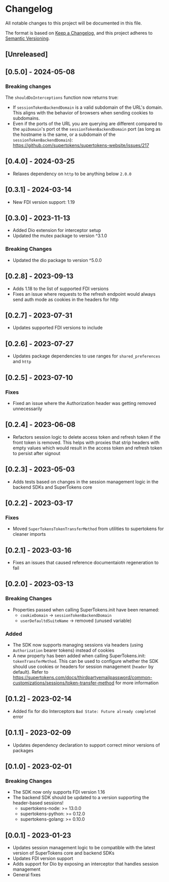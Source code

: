 # Changelog
All notable changes to this project will be documented in this file.

The format is based on [Keep a Changelog](https://keepachangelog.com/en/1.0.0/),
and this project adheres to [Semantic Versioning](https://semver.org/spec/v2.0.0.html).

## [Unreleased]

## [0.5.0] - 2024-05-08

### Breaking changes

The `shouldDoInterceptions` function now returns true: 
- If `sessionTokenBackendDomain` is a valid subdomain of the URL's domain. This aligns with the behavior of browsers when sending cookies to subdomains.
- Even if the ports of the URL you are querying are different compared to the `apiDomain`'s port ot the `sessionTokenBackendDomain` port (as long as the hostname is the same, or a subdomain of the `sessionTokenBackendDomain`): https://github.com/supertokens/supertokens-website/issues/217


## [0.4.0] - 2024-03-25
- Relaxes dependency on `http` to be anything below `2.0.0`

## [0.3.1] - 2024-03-14
- New FDI version support: 1.19

## [0.3.0] - 2023-11-13

- Added Dio extension for interceptor setup
- Updated the mutex package to version ^3.1.0

### Breaking Changes

- Updated the dio package to version ^5.0.0

## [0.2.8] - 2023-09-13

- Adds 1.18 to the list of supported FDI versions
- Fixes an issue where requests to the refresh endpoint would always send auth mode as cookies in the headers for http

## [0.2.7] - 2023-07-31

- Updates supported FDI versions to include

## [0.2.6] - 2023-07-27

- Updates package dependencies to use ranges for `shared_preferences` and `http`

## [0.2.5] - 2023-07-10

### Fixes

- Fixed an issue where the Authorization header was getting removed unnecessarily

## [0.2.4] - 2023-06-08

- Refactors session logic to delete access token and refresh token if the front token is removed. This helps with proxies that strip headers with empty values which would result in the access token and refresh token to persist after signout

## [0.2.3] - 2023-05-03

- Adds tests based on changes in the session management logic in the backend SDKs and SuperTokens core

## [0.2.2] - 2023-03-17

### Fixes
- Moved `SuperTokensTokenTransferMethod` from utilities to supertokens for cleaner imports

## [0.2.1] - 2023-03-16

- Fixes an issues that caused reference documentaiotn regeneration to fail
## [0.2.0] - 2023-03-13

### Breaking Changes

- Properties passed when calling SuperTokens.init have been renamed:
    - `cookieDomain` -> `sessionTokenBackendDomain`
    - `userDefaultdSuiteName` -> removed (unused variable)

### Added

- The SDK now supports managing sessions via headers (using `Authorization` bearer tokens) instead of cookies
- A new property has been added when calling SuperTokens.init: `tokenTransferMethod`. This can be used to configure whether the SDK should use cookies or headers for session management (`header` by default). Refer to https://supertokens.com/docs/thirdpartyemailpassword/common-customizations/sessions/token-transfer-method for more information

## [0.1.2] - 2023-02-14

- Added fix for dio Interceptors `Bad State: Future already completed` error

## [0.1.1] - 2023-02-09

- Updates dependency declaration to support correct minor versions of packages

## [0.1.0] - 2023-02-01

### Breaking Changes

- The SDK now only supports FDI version 1.16
- The backend SDK should be updated to a version supporting the header-based sessions!
    - supertokens-node: >= 13.0.0
    - supertokens-python: >= 0.12.0
    - supertokens-golang: >= 0.10.0

## [0.0.1] - 2023-01-23
- Updates session management logic to be compatible with the latest version of SuperTokens core and backend SDKs
- Updates FDI version support
- Adds support for Dio by exposing an interceptor that handles session management
- General fixes